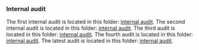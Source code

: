 ### Internal audit
The first internal audit is located in this folder: [internal audit](https://github.com/dvilelaf/meme-ooorr/blob/main/audits/internal).
The second internal audit is located in this folder: [internal audit](https://github.com/dvilelaf/meme-ooorr/blob/main/audits/internal2).
The third audit is located in this folder: [internal audit](https://github.com/dvilelaf/meme-ooorr/blob/main/audits/internal3).
The fourth audit is located in this folder: [internal audit](https://github.com/dvilelaf/meme-ooorr/blob/main/audits/internal4).
The latest audit is located in this folder: [internal audit](https://github.com/dvilelaf/meme-ooorr/blob/main/audits/internal5).


